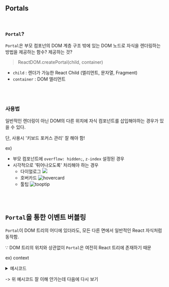 ## Portals

<br>

### `Portal`?

`Portal`은
부모 컴포넌의 DOM 계층 구조 밖에 있는 DOM 노드로 자식을 렌더링하는 방법을 제공하는 함수? 제공하는 것?

> ReactDOM.createPortal(child, container)

- `child` : 렌더가 가능한 React Child (엘리먼트, 문자열, Fragment)
- `container` : DOM 엘리먼트


<br>
<br>

### 사용법

일반적인 렌더링이 아닌 DOM의 다른 위치에 자식 컴포넌트를 삽입해야하는 경우가 있을 수 있다.

단, 사용시 '키보드 포커스 관리' 잘 해야 함!

ex)
- 부모 컴포넌트에 `overflow: hidden;`, `z-index` 설정된 경우
- 시각적으로 '튀어나오도록' 처리해야 하는 경우
  - 다이얼로그 ![](https://lh3.googleusercontent.com/nBuWrDz9MnuNuGe8avYDyiuDqYcZXDZgP1j8neLVIrv6CxLCwCkaVMsw5rU5w0Hsv9_7xuLESP7EfQpWpmyfgTJ6hSdcPifRCAuG72A=w1064-v0)
  - 호버카드 ![hovercard](https://indieweb.org/images/e/ee/2015-07-30-twitter-hovercard-example.png)
  - 툴팁 ![tooptip](https://miro.medium.com/max/1838/0*CgVWY0DVf9jThS27.png)


<br>
<br>


## `Portal`을 통한 이벤트 버블링

`Portal`이 DOM 트리의 어디에 있더라도, 모든 다른 면에서 일반적인 React 자식처럼 동작함.   

∵ DOM 트리의 위치와 상관없이 `Portal`은 여전히 React 트리에 존재하기 때문

ex) context


<details>
<summary>예시코드</summary>

```jsx
// 여기 이 두 컨테이너는 DOM에서 형제 관계입니다.
const appRoot = document.getElementById('app-root');
const modalRoot = document.getElementById('modal-root');

class Modal extends React.Component {
  constructor(props) {
    super(props);
    this.el = document.createElement('div');
  }

  componentDidMount() {
    // Portal 엘리먼트는 Modal의 자식이 마운트된 후 DOM 트리에 삽입됩니다.
    // 요컨대, 자식은 어디에도 연결되지 않은 DOM 노드로 마운트됩니다.
    // 자식 컴포넌트가 마운트될 때 그것을 즉시 DOM 트리에 연결해야만 한다면,
    // 예를 들어, DOM 노드를 계산한다든지 자식 노드에서 'autoFocus'를 사용한다든지 하는 경우에,
    // Modal에 state를 추가하고 Modal이 DOM 트리에 삽입되어 있을 때만 자식을 렌더링해주세요.
    modalRoot.appendChild(this.el);
  }

  componentWillUnmount() {
    modalRoot.removeChild(this.el);
  }

  render() {
    return ReactDOM.createPortal(
      this.props.children,
      this.el
    );
  }
}
class Parent extends React.Component {
  constructor(props) {
    super(props);
    this.state = {clicks: 0};
    this.handleClick = this.handleClick.bind(this);
  }

  handleClick() {
    // 이것은 Child에 있는 버튼이 클릭 되었을 때 발생하고 Parent의 state를 갱신합니다.
    // 비록 버튼이 DOM 상에서 직계 자식이 아니라고 하더라도 말입니다.
    this.setState(state => ({
      clicks: state.clicks + 1
    }));
  }
  render() {
    return (
      <div onClick={this.handleClick}>
        <p>Number of clicks: {this.state.clicks}</p>
        <p>
          Open up the browser DevTools
          to observe that the button
          is not a child of the div
          with the onClick handler.
        </p>
        <Modal>
          <Child />
        </Modal>
      </div>
    );
  }
}

function Child() {
  // 이 버튼에서의 클릭 이벤트는 부모로 버블링됩니다.
  // 왜냐하면 'onClick' 속성이 정의되지 않았기 때문입니다.
  return (
    <div className="modal">
      <button>Click</button>
    </div>
  );
}
ReactDOM.render(<Parent />, appRoot);
```
</details>

-> 위 예시코드 잘 이해 안가는데 다음에 다시 보기
<br>
<br>
<br>
<br>


